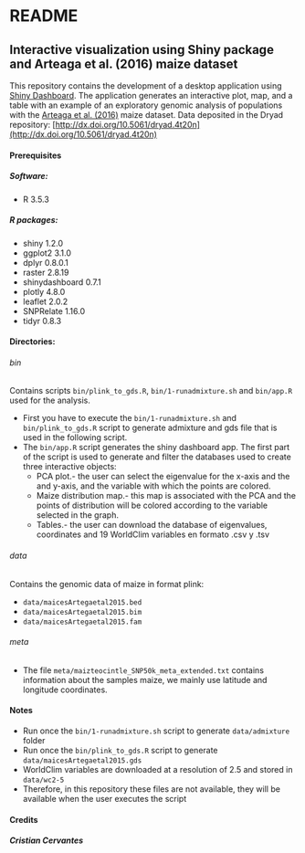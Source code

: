 # README

## Interactive visualization using Shiny package and Arteaga et al. (2016) maize dataset

This repository contains the development of a desktop application using [Shiny Dashboard](https://rstudio.github.io/shinydashboard/). The application generates an interactive plot, map, and a table with an example of an exploratory genomic analysis of populations with the [Arteaga et al. (2016)](https://www.sciencedirect.com/science/article/pii/S2213596015300714?via%3Dihub) maize dataset. Data deposited in the Dryad repository: [http://dx.doi.org/10.5061/dryad.4t20n](http://dx.doi.org/10.5061/dryad.4t20n)

#### Prerequisites
##### Software:
- R 3.5.3

##### R packages:
- shiny 1.2.0
- ggplot2 3.1.0
- dplyr 0.8.0.1
- raster 2.8.19
- shinydashboard 0.7.1
- plotly 4.8.0
- leaflet 2.0.2
- SNPRelate 1.16.0
- tidyr 0.8.3

#### Directories:
###### bin
Contains scripts `bin/plink_to_gds.R`, `bin/1-runadmixture.sh` and `bin/app.R` used for the analysis.
- First you have to execute the `bin/1-runadmixture.sh` and `bin/plink_to_gds.R` script to generate admixture and gds file that is used in the following script.
- The `bin/app.R` script generates the shiny dashboard app. The first part of the script is used to generate and filter the databases used to create three interactive objects:
   * PCA plot.- the user can select the eigenvalue for the x-axis and the and y-axis, and the variable with which the points are colored.
   * Maize distribution map.- this map is associated with the PCA and the points of distribution will be colored according to the variable selected in the graph.   
   * Tables.- the user can download the database of eigenvalues, coordinates and 19 WorldClim variables en formato .csv y .tsv

###### data
Contains the genomic data of maize in format plink:
 - `data/maicesArtegaetal2015.bed`
 - `data/maicesArtegaetal2015.bim`
 - `data/maicesArtegaetal2015.fam`

###### meta
- The file `meta/maizteocintle_SNP50k_meta_extended.txt` contains information about the samples maize, we mainly use latitude and longitude coordinates.

#### Notes
- Run once the `bin/1-runadmixture.sh` script to generate `data/admixture` folder
- Run once the `bin/plink_to_gds.R` script to generate `data/maicesArtegaetal2015.gds`
- WorldClim variables are downloaded at a resolution of 2.5 and stored in `data/wc2-5`
- Therefore, in this repository these files are not available, they will be available when the user executes the script


#### Credits
##### Cristian Cervantes
